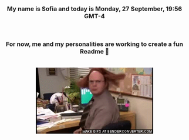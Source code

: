 


<div align="center">
<h3 >My name is Sofia and today is Monday, 27 September, 19:56 GMT-4</h3><br>
<h3 >For now, me and my personalities are working to create a fun Readme 👋
</h3><br>
<img src='img/dwight.gif' alt='working...'/>
</div>
